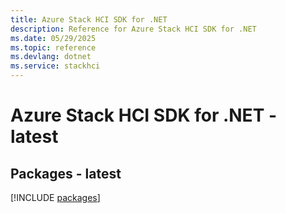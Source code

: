 ```yaml
---
title: Azure Stack HCI SDK for .NET
description: Reference for Azure Stack HCI SDK for .NET
ms.date: 05/29/2025
ms.topic: reference
ms.devlang: dotnet
ms.service: stackhci
---
```

# Azure Stack HCI SDK for .NET - latest
## Packages - latest
[!INCLUDE [packages](stack-hci-index.md)]